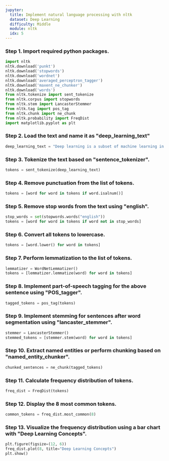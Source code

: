 ```yaml
---
jupyter:
  title: Implement natural language processing with nltk
  dataset: Deep Learning
  difficulty: Middle
  module: nltk
  idx: 5
---
```


### Step 1. Import required python packages.

```python
import nltk
nltk.download('punkt')
nltk.download('stopwords')
nltk.download('wordnet')
nltk.download('averaged_perceptron_tagger')
nltk.download('maxent_ne_chunker')
nltk.download('words')
from nltk.tokenize import sent_tokenize
from nltk.corpus import stopwords
from nltk.stem import LancasterStemmer
from nltk.tag import pos_tag
from nltk.chunk import ne_chunk
from nltk.probability import FreqDist
import matplotlib.pyplot as plt
```

### Step 2. Load the text and name it as "deep_learning_text"
```python
deep_learning_text = "Deep learning is a subset of machine learning in artificial intelligence (AI) that has networks capable of learning unsupervised from data that is unstructured or unlabeled. Also known as deep neural learning or deep neural network. Deep learning is inspired by the structure and function of the brain, specifically the interconnecting of many neurons. It interprets the data with a logical structure, which is a machine perception. The primary aim is to move the machine closer to some sort of artificial intelligence."
```

### Step 3. Tokenize the text based on "sentence_tokenizer".
```python
tokens = sent_tokenize(deep_learning_text)
```

### Step 4. Remove punctuation from the list of tokens.
```python
tokens = [word for word in tokens if word.isalnum()]
```

### Step 5. Remove stop words from the text using "english".
```python
stop_words = set(stopwords.words("english"))
tokens = [word for word in tokens if word not in stop_words]
```

### Step 6. Convert all tokens to lowercase.
```python
tokens = [word.lower() for word in tokens]
```

### Step 7. Perform lemmatization to the list of tokens.
```python
lemmatizer = WordNetLemmatizer()
tokens = [lemmatizer.lemmatize(word) for word in tokens]
```

### Step 8. Implement part-of-speech tagging for the above sentence using "POS_tagger".
```python
tagged_tokens = pos_tag(tokens)
```

### Step 9. Implement stemming for sentences after word segmentation using "lancaster_stemmer".
```python
stemmer = LancasterStemmer()
stemmed_tokens = [stemmer.stem(word) for word in tokens]
```

### Step 10. Extract named entities or perform chunking based on "named_entity_chunker".
```python
chunked_sentences = ne_chunk(tagged_tokens)
```

### Step 11. Calculate frequency distribution of tokens.
```python
freq_dist = FreqDist(tokens)
```

### Step 12. Display the 8 most common tokens.
```python
common_tokens = freq_dist.most_common(8)
```

### Step 13. Visualize the frequency distribution using a bar chart with "Deep Learning Concepts".
```python
plt.figure(figsize=(12, 6))
freq_dist.plot(8, title="Deep Learning Concepts")
plt.show()
```
